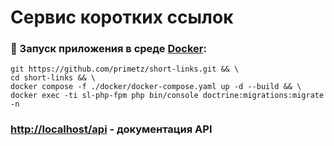 # Сервис коротких ссылок
### :whale: Запуск приложения в среде [Docker](https://docs.docker.com/engine/install/):
```shell
git https://github.com/primetz/short-links.git && \
cd short-links && \
docker compose -f ./docker/docker-compose.yaml up -d --build && \
docker exec -ti sl-php-fpm php bin/console doctrine:migrations:migrate -n
```

### [http://localhost/api](http://localhost/api) - документация API

